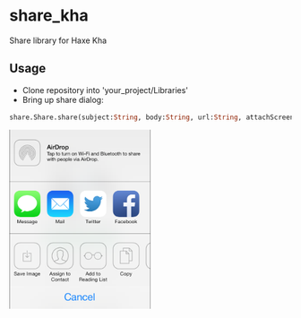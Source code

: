 # share_kha
Share library for Haxe Kha

## Usage
- Clone repository into 'your_project/Libraries'
- Bring up share dialog:
``` hx
share.Share.share(subject:String, body:String, url:String, attachScreenshot:Bool);
```
<img src="https://raw.githubusercontent.com/luboslenco/share_kha/master/share.png" alt="Share Preview" width="50%"/>
